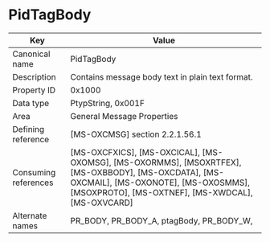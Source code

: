 # PidTagBody

| Key | Value |
|---|---|
| Canonical name | PidTagBody |
| Description | Contains message body text in plain text format. |
| Property ID | 0x1000 |
| Data type | PtypString, 0x001F |
| Area | General Message Properties |
| Defining reference | [MS-OXCMSG] section 2.2.1.56.1 |
| Consuming references | [MS-OXCFXICS], [MS-OXCICAL], [MS-OXOMSG], [MS-OXORMMS], [MSOXRTFEX], [MS-OXBBODY], [MS-OXCDATA], [MS-OXCMAIL], [MS-OXONOTE], [MS-OXOSMMS], [MSOXPROTO], [MS-OXTNEF], [MS-XWDCAL], [MS-OXVCARD] |
| Alternate names | PR_BODY, PR_BODY_A, ptagBody, PR_BODY_W, |
